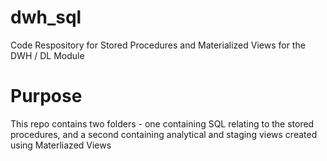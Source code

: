 # dwh_sql
Code Respository for Stored Procedures and Materialized Views for the DWH / DL Module

# Purpose
This repo contains two folders - one containing SQL relating to the stored procedures, and a second containing analytical and staging views created using Materliazed Views